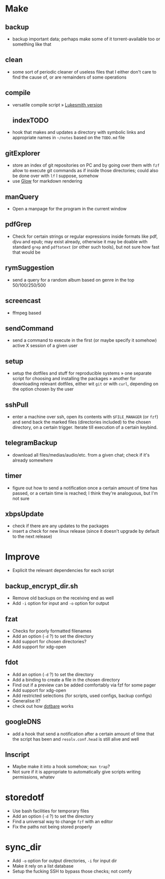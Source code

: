# Make

## backup
- backup important data; perhaps make some of it torrent-available too or something like that

## clean
- some sort of periodic cleaner of useless files that I either don't care to find the cause of, or are remainders of some operations

## compile
- versatile compile script
	» [Lukesmith version](https://github.com/LukeSmithxyz/voidrice/blob/ae9c12a861d07b792ebe24b85bda1567cc5c37ab/.local/bin/compiler)
	## indexTODO
- hook that makes and updates a directory with symbolic links and appropriate names in `~/notes` based on the `TODO.md` file

## gitExplorer
- store an index of git repositories on PC and by going over them with `fzf` allow to execute git commands as if inside those directories; could also be done over with `lf` I suppose, somehow
- use [Glow](https://github.com/charmbracelet/glow) for markdown rendering

## manQuery
- Open a manpage for the program in the current window

## pdfGrep
- Check for certain strings or regular expressions inside formats like pdf, djvu and epub; may exist already, otherwise it may be doable with standard `grep` and `pdftotext` (or other such tools), but not sure how fast that would be

## rymSuggestion
- send a query for a random album based on genre in the top 50/100/250/500

## screencast
- ffmpeg based

## sendCommand
- send a command to execute in the first (or maybe specify it somehow) active X session of a given user

## setup
- setup the dotfiles and stuff for reproducible systems
	» one separate script for choosing and installing the packages
	» another for downloading relevant dotfiles, either wit `git` or with `curl`, depending on the option chosen by the user

## sshPull
- enter a machine over ssh, open its contents with `$FILE_MANAGER` (or `fzf`) and send back the marked files (directories included) to the chosen directory, on a certain trigger. Iterate till execution of a certain keybind.

## telegramBackup
- download all files/medias/audio/etc. from a given chat; check if it's already somewhere

## timer
- figure out how to send a notification once a certain amount of time has passed, or a certain time is reached; I think they're analoguous, but I'm not sure

## xbpsUpdate
- check if there are any updates to the packages
- insert a check for new linux release (since it doesn't upgrade by default to the next release)

# Improve 

- Explicit the relevant dependencies for each script
 
## backup_encrypt_dir.sh
- Remove old backups on the receiving end as well
- Add `-i` option for input and `-o` option for output

## fzat
- Checks for poorly formatted filenames
- Add an option (`-d` ?) to set the directory
- Add support for chosen directories?
- Add support for xdg-open

## fdot
- Add an option (`-d` ?) to set the directory
- Add a binding to create a file in the chosen directory
- Find out if a preview can be added comfortably via fzf for some pager
- Add support for xdg-open
- Add restricted selections (for scripts, used configs, backup configs)
- Generalise it?
- check out how [dotbare](https://github.com/kazhala/dotbare) works

## googleDNS
- add a hook that send a notification after a certain amount of time that the script has been and `resolv.conf.head` is still alive and well

## lnscript
- Maybe make it into a hook somehow; `man trap`?
- Not sure if it is appropriate to automatically give scripts writing permissions, whatev

# storedotf
- Use bash facilities for temporary files
- Add an option (`-d` ?) to set the directory
- Find a universal way to change `fzf` with an editor
- Fix the paths not being stored properly

# sync_dir
- Add `-o` option for output directories, `-i` for input dir
- Make it rely on a list database
- Setup the fucking SSH to bypass those checks; not comfy
